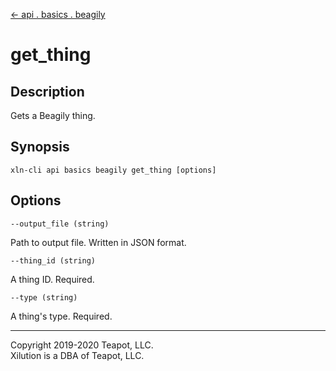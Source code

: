 [<- api . basics . beagily](index.md)

# get_thing

## Description

Gets a Beagily thing.

## Synopsis

```
xln-cli api basics beagily get_thing [options]
```

## Options

`--output_file (string)`

Path to output file. Written in JSON format.

`--thing_id (string)`

A thing ID. Required.

`--type (string)`

A thing's type. Required.

---
Copyright 2019-2020 Teapot, LLC.  
Xilution is a DBA of Teapot, LLC.
